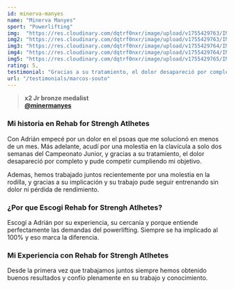 ```yaml
---
id: minerva-manyes
name: "Minerva Manyes"
sport: "Powerlifting"
img:  "https://res.cloudinary.com/dqtrf0nxr/image/upload/v1755429763/IMG_6552_xicj6i.webp"
img2: "https://res.cloudinary.com/dqtrf0nxr/image/upload/v1755429763/IMG_6557_h0ghuz.webp"
img3: "https://res.cloudinary.com/dqtrf0nxr/image/upload/v1755429764/IMG_6561_phmeue.webp"
img4: "https://res.cloudinary.com/dqtrf0nxr/image/upload/v1755429764/IMG_6497_imuyss.webp"
img5: "https://res.cloudinary.com/dqtrf0nxr/image/upload/v1755429765/IMG_6487_zjmjif.webp"
rating: 5,
testimonial: "Gracias a su tratamiento, el dolor desapareció por completo y pude competir cumpliendo mi objetivo."
url: "/testimonials/marcos-souto"
---
```


> **x2 Jr bronze medalist**  
> [**@minermanyes**](https://www.instagram.com/minermanyes/)

### Mi historia en Rehab for Strengh Atlhetes

Con Adrián empecé por un dolor en el psoas que me solucionó en menos de un mes. Más adelante, acudí por una molestia en la clavícula a solo dos semanas del Campeonato Junior, y gracias a su tratamiento, el dolor desapareció por completo y pude competir cumpliendo mi objetivo.

Ademas, hemos trabajado juntos recientemente por una molestia en la rodilla, y gracias a su implicación y su trabajo pude seguir entrenando sin dolor ni pérdida de rendimiento.

### ¿Por que Escogi Rehab for Strengh Atlhetes?

Escogí a Adrián por su experiencia, su cercanía y porque entiende perfectamente las demandas del powerlifting. Siempre se ha implicado al 100% y eso marca la diferencia.

### Mi Experiencia con Rehab for Strengh Atlhetes

Desde la primera vez que trabajamos juntos siempre hemos obtenido buenos resultados y confío plenamente en su trabajo y conocimiento.